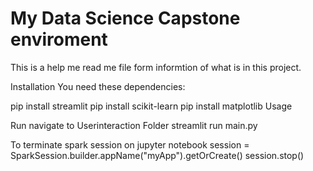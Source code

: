 # My Data Science Capstone enviroment

This is a help me read me file form informtion of what is in this project.

Installation
You need these dependencies:

pip install streamlit
pip install scikit-learn
pip install matplotlib
Usage

Run
navigate to Userinteraction Folder
streamlit run main.py

To terminate spark session on jupyter notebook
session = SparkSession.builder.appName("myApp").getOrCreate()
session.stop()
